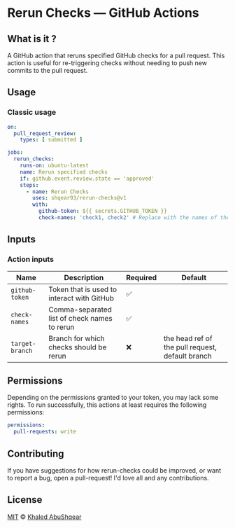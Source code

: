 # Rerun Checks — GitHub Actions

## What is it ?

A GitHub action that reruns specified GitHub checks for a pull request.
This action is useful for re-triggering checks without needing to push
new commits to the pull request.

## Usage

### Classic usage

```yml
on:
  pull_request_review:
    types: [ submitted ]

jobs:
  rerun_checks:
    runs-on: ubuntu-latest
    name: Rerun specified checks
    if: github.event.review.state == 'approved'
    steps:
      - name: Rerun Checks
        uses: shqear93/rerun-checks@v1
        with:
          github-token: ${{ secrets.GITHUB_TOKEN }}
          check-names: 'check1, check2' # Replace with the names of the jobs you want to rerun
```

## Inputs

### Action inputs

| Name            | Description                                  | Required | Default                                          |
|-----------------|----------------------------------------------|----------|--------------------------------------------------|
| `github-token`  | Token that is used to interact with GitHub   | ✅        |                                                  |
| `check-names`   | Comma-separated list of check names to rerun | ✅        |                                                  |
| `target-branch` | Branch for which checks should be rerun      | ❌        | the head ref of the pull request, default branch |
## Permissions

Depending on the permissions granted to your token, you may lack some rights.
To run successfully, this actions at least requires the following permissions:

```yaml
permissions:
  pull-requests: write 
```

## Contributing

If you have suggestions for how rerun-checks could be improved, or want to report a bug, open a pull-request! I'd love
all and any contributions.

## License

[MIT](./LICENSE) © [Khaled AbuShqear](https://github.com/shqear93)
